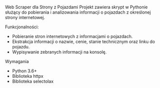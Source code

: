 Web Scraper dla Strony z Pojazdami
Projekt zawiera skrypt w Pythonie służący do pobierania i analizowania informacji o pojazdach z określonej strony internetowej.

Funkcjonalności:
- Pobieranie stron internetowych z informacjami o pojazdach.
- Ekstrakcja informacji o nazwie, cenie, stanie technicznym oraz linku do pojazdu.
- Wypisywanie zebranych informacji na konsolę.

Wymagania
- Python 3.6+
- Biblioteka httpx
- Biblioteka selectolax
